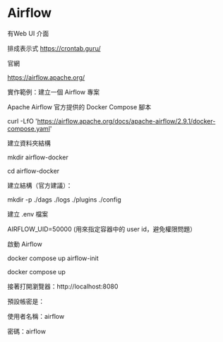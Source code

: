 # Airflow

有Web UI 介面

排成表示式 https://crontab.guru/

官網

https://airflow.apache.org/

實作範例：建立一個 Airflow 專案

Apache Airflow 官方提供的 Docker Compose 腳本

curl -LfO 'https://airflow.apache.org/docs/apache-airflow/2.9.1/docker-compose.yaml'

建立資料夾結構

mkdir airflow-docker

cd airflow-docker

建立結構（官方建議）：

mkdir -p ./dags ./logs ./plugins ./config

建立 .env 檔案
   
AIRFLOW_UID=50000 (用來指定容器中的 user id，避免權限問題）

啟動 Airflow

docker compose up airflow-init

docker compose up

接著打開瀏覽器：http://localhost:8080

預設帳密是：

使用者名稱：airflow

密碼：airflow
